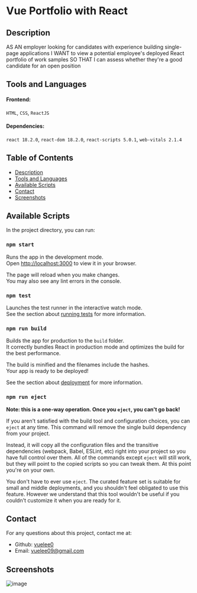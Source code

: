 # Vue Portfolio with React

## Description
AS AN employer looking for candidates with experience building single-page applications
I WANT to view a potential employee's deployed React portfolio of work samples
SO THAT I can assess whether they're a good candidate for an open position

## Tools and Languages
#### Frontend:
`HTML`, `CSS`, `ReactJS`

#### Dependencies:
`react 18.2.0`, `react-dom 18.2.0`, `react-scripts 5.0.1`, `web-vitals 2.1.4`

## Table of Contents
* [Description](#description)
* [Tools and Languages](#toolsandlanguages)
* [Available Scripts](#availablescripts)
* [Contact](#contact)
* [Screenshots](#screenshots)

## Available Scripts

In the project directory, you can run:

### `npm start`

Runs the app in the development mode.\
Open [http://localhost:3000](http://localhost:3000) to view it in your browser.

The page will reload when you make changes.\
You may also see any lint errors in the console.

### `npm test`

Launches the test runner in the interactive watch mode.\
See the section about [running tests](https://facebook.github.io/create-react-app/docs/running-tests) for more information.

### `npm run build`

Builds the app for production to the `build` folder.\
It correctly bundles React in production mode and optimizes the build for the best performance.

The build is minified and the filenames include the hashes.\
Your app is ready to be deployed!

See the section about [deployment](https://facebook.github.io/create-react-app/docs/deployment) for more information.

### `npm run eject`

**Note: this is a one-way operation. Once you `eject`, you can't go back!**

If you aren't satisfied with the build tool and configuration choices, you can `eject` at any time. This command will remove the single build dependency from your project.

Instead, it will copy all the configuration files and the transitive dependencies (webpack, Babel, ESLint, etc) right into your project so you have full control over them. All of the commands except `eject` will still work, but they will point to the copied scripts so you can tweak them. At this point you're on your own.

You don't have to ever use `eject`. The curated feature set is suitable for small and middle deployments, and you shouldn't feel obligated to use this feature. However we understand that this tool wouldn't be useful if you couldn't customize it when you are ready for it.

## Contact
For any questions about this project, contact me at:
- Github: [vuelee0](https://github.com/vuelee0)
- Email: vuelee09@gmail.com

## Screenshots
![image](./public/.png)